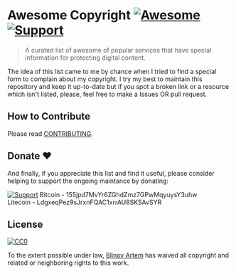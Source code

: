 #  Awesome Copyright [![Awesome](https://cdn.rawgit.com/sindresorhus/awesome/d7305f38d29fed78fa85652e3a63e154dd8e8829/media/badge.svg)](https://github.com/sindresorhus/awesome) [![Support](https://img.shields.io/badge/Donate-PayPal-green.svg)](https://www.paypal.me/temablinov)

> A curated list of awesome of popular services that have special information for protecting digital content.

The idea of this list came to me by chance when I tried to find a special form to complain about my copyright.
I try my best to maintain this repository and keep it up-to-date but if you spot a broken link or a resource which isn't listed, please, feel free to make a Issues OR pull request.

## How to Contribute

Please read [CONTRIBUTING](/CONTRIBUTING.md).

## Donate :heart:

And finally, if you appreciate this list and find it useful, please consider helping to support the ongoing maintance by donating:

[![Support](https://img.shields.io/badge/Donate-PayPal-green.svg)](https://www.paypal.me/temablinov)
Bitcoin - 155jpd7MvYr6ZGhdZmz7GPwMqyuysY3uhw  
Litecoin - LdgxeqPez9sJrxnFQAC1xrrAU8SKSAvSYR

## License

[![CC0](https://licensebuttons.net/p/zero/1.0/88x31.png)](https://creativecommons.org/publicdomain/zero/1.0/)

To the extent possible under law, [Blinov Artem](https://twitter.com/blinovinfo) has waived all copyright and related or neighboring rights to this work.
